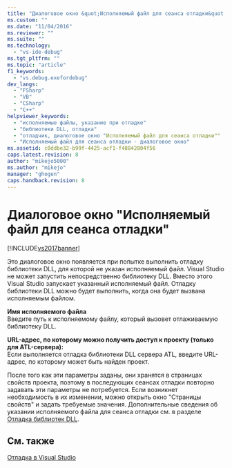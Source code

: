 ```yaml
---
title: "Диалоговое окно &quot;Исполняемый файл для сеанса отладки&quot; | Microsoft Docs"
ms.custom: ""
ms.date: "11/04/2016"
ms.reviewer: ""
ms.suite: ""
ms.technology: 
  - "vs-ide-debug"
ms.tgt_pltfrm: ""
ms.topic: "article"
f1_keywords: 
  - "vs.debug.exefordebug"
dev_langs: 
  - "FSharp"
  - "VB"
  - "CSharp"
  - "C++"
helpviewer_keywords: 
  - "исполняемые файлы, указание при отладке"
  - "библиотеки DLL, отладка"
  - "отладчик, диалоговое окно "Исполняемый файл для сеанса отладки""
  - "Исполняемый файл для сеанса отладки - диалоговое окно"
ms.assetid: c0ddbe32-b99f-4425-acf1-f48842804f56
caps.latest.revision: 8
author: "mikejo5000"
ms.author: "mikejo"
manager: "ghogen"
caps.handback.revision: 8
---
```

# Диалоговое окно &quot;Исполняемый файл для сеанса отладки&quot;
[!INCLUDE[vs2017banner](../code-quality/includes/vs2017banner.md)]

Это диалоговое окно появляется при попытке выполнить отладку библиотеки DLL, для которой не указан исполняемый файл.  Visual Studio не может запустить непосредственно библиотеку DLL.  Вместо этого Visual Studio запускает указанный исполняемый файл.  Отладку библиотеки DLL можно будет выполнить, когда она будет вызвана исполняемым файлом.  
  
 **Имя исполняемого файла**  
 Введите путь к исполняемому файлу, который вызовет отлаживаемую библиотеку DLL.  
  
 **URL\-адрес, по которому можно получить доступ к проекту \(только для ATL\-сервера\):**  
 Если выполняется отладка библиотеки DLL сервера ATL, введите URL\-адрес, по которому может быть найден проект.  
  
 После того как эти параметры заданы, они хранятся в страницах свойств проекта, поэтому в последующих сеансах отладки повторно задавать эти параметры не потребуется.  Если возникнет необходимость в их изменении, можно открыть окно "Страницы свойств" и задать требуемые значения.  Дополнительные сведения об указании исполняемого файла для сеанса отладки см. в разделе [Отладка библиотек DLL](../Topic/How%20to:%20Debug%20Native%20DLLs.md).  
  
## См. также  
 [Отладка в Visual Studio](../debugger/debugging-in-visual-studio.md)